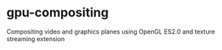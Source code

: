 gpu-compositing
===============

Compositing video and graphics planes using OpenGL ES2.0 and texture streaming extension

